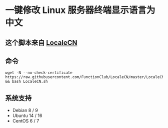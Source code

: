 # 一键修改 Linux 服务器终端显示语言为中文
##  这个脚本来自 [LocaleCN](https://github.com/lxsx45/LocaleCN)

## 命令
        
    wget -N --no-check-certificate https://raw.githubusercontent.com/FunctionClub/LocaleCN/master/LocaleCN.sh && bash LocaleCN.sh
        
## 系统支持

* Debian 8 / 9
* Ubuntu 14 / 16
* CentOS 6 / 7
